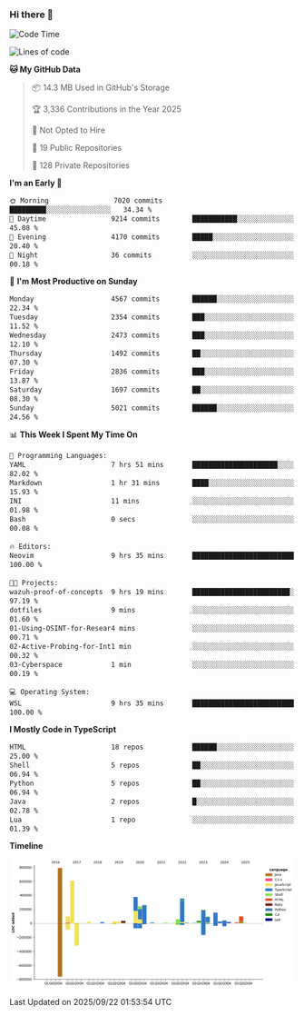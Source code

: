 ### Hi there 👋

<!--
**Clumsy-Coder/Clumsy-Coder** is a ✨ _special_ ✨ repository because its `README.md` (this file) appears on your GitHub profile.

Here are some ideas to get you started:

- 🔭 I’m currently working on ...
- 🌱 I’m currently learning ...
- 👯 I’m looking to collaborate on ...
- 🤔 I’m looking for help with ...
- 💬 Ask me about ...
- 📫 How to reach me: ...
- 😄 Pronouns: ...
- ⚡ Fun fact: ...
-->

<!-- anmol098/waka-readme-stats -->
<!--START_SECTION:waka-->
![Code Time](http://img.shields.io/badge/Code%20Time-1%2C346%20hrs%2017%20mins-blue)

![Lines of code](https://img.shields.io/badge/From%20Hello%20World%20I%27ve%20Written-3.6%20million%20lines%20of%20code-blue)

**🐱 My GitHub Data** 

> 📦 14.3 MB Used in GitHub's Storage 
 > 
> 🏆 3,336 Contributions in the Year 2025
 > 
> 🚫 Not Opted to Hire
 > 
> 📜 19 Public Repositories 
 > 
> 🔑 128 Private Repositories 
 > 
**I'm an Early 🐤** 

```text
🌞 Morning                7020 commits        █████████░░░░░░░░░░░░░░░░   34.34 % 
🌆 Daytime                9214 commits        ███████████░░░░░░░░░░░░░░   45.08 % 
🌃 Evening                4170 commits        █████░░░░░░░░░░░░░░░░░░░░   20.40 % 
🌙 Night                  36 commits          ░░░░░░░░░░░░░░░░░░░░░░░░░   00.18 % 
```
📅 **I'm Most Productive on Sunday** 

```text
Monday                   4567 commits        ██████░░░░░░░░░░░░░░░░░░░   22.34 % 
Tuesday                  2354 commits        ███░░░░░░░░░░░░░░░░░░░░░░   11.52 % 
Wednesday                2473 commits        ███░░░░░░░░░░░░░░░░░░░░░░   12.10 % 
Thursday                 1492 commits        ██░░░░░░░░░░░░░░░░░░░░░░░   07.30 % 
Friday                   2836 commits        ███░░░░░░░░░░░░░░░░░░░░░░   13.87 % 
Saturday                 1697 commits        ██░░░░░░░░░░░░░░░░░░░░░░░   08.30 % 
Sunday                   5021 commits        ██████░░░░░░░░░░░░░░░░░░░   24.56 % 
```


📊 **This Week I Spent My Time On** 

```text
💬 Programming Languages: 
YAML                     7 hrs 51 mins       █████████████████████░░░░   82.02 % 
Markdown                 1 hr 31 mins        ████░░░░░░░░░░░░░░░░░░░░░   15.93 % 
INI                      11 mins             ░░░░░░░░░░░░░░░░░░░░░░░░░   01.98 % 
Bash                     0 secs              ░░░░░░░░░░░░░░░░░░░░░░░░░   00.08 % 

🔥 Editors: 
Neovim                   9 hrs 35 mins       █████████████████████████   100.00 % 

🐱‍💻 Projects: 
wazuh-proof-of-concepts  9 hrs 19 mins       ████████████████████████░   97.19 % 
dotfiles                 9 mins              ░░░░░░░░░░░░░░░░░░░░░░░░░   01.60 % 
01-Using-OSINT-for-Resear4 mins              ░░░░░░░░░░░░░░░░░░░░░░░░░   00.71 % 
02-Active-Probing-for-Int1 min               ░░░░░░░░░░░░░░░░░░░░░░░░░   00.32 % 
03-Cyberspace            1 min               ░░░░░░░░░░░░░░░░░░░░░░░░░   00.19 % 

💻 Operating System: 
WSL                      9 hrs 35 mins       █████████████████████████   100.00 % 
```

**I Mostly Code in TypeScript** 

```text
HTML                     18 repos            ██████░░░░░░░░░░░░░░░░░░░   25.00 % 
Shell                    5 repos             ██░░░░░░░░░░░░░░░░░░░░░░░   06.94 % 
Python                   5 repos             ██░░░░░░░░░░░░░░░░░░░░░░░   06.94 % 
Java                     2 repos             █░░░░░░░░░░░░░░░░░░░░░░░░   02.78 % 
Lua                      1 repo              ░░░░░░░░░░░░░░░░░░░░░░░░░   01.39 % 
```



**Timeline**

![Lines of Code chart](https://raw.githubusercontent.com/Clumsy-Coder/Clumsy-Coder/main/assets/bar_graph.png)


 Last Updated on 2025/09/22 01:53:54 UTC
<!--END_SECTION:waka-->
